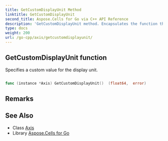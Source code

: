 ```yaml
---
title: GetCustomDisplayUnit Method 
linktitle: GetCustomDisplayUnit
second_title: Aspose.Cells for Go via C++ API Reference
description: 'GetCustomDisplayUnit method. Encapsulates the function that represents getcustomdisplayunit in Go.'
type: docs
weight: 200
url: /go-cpp/axis/getcustomdisplayunit/
---
```


## GetCustomDisplayUnit function

Specifies a custom value for the display unit.

```go

func (instance *Axis) GetCustomDisplayUnit()  (float64,  error) 

```

## Remarks


## See Also

* Class [Axis](../)
* Library [Aspose.Cells for Go](../../)
